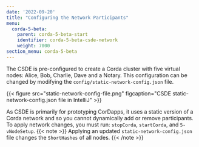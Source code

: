 ```yaml
---
date: '2022-09-20'
title: "Configuring the Network Participants"
menu:
  corda-5-beta:
    parent: corda-5-beta-start
    identifier: corda-5-beta-csde-network
    weight: 7000
section_menu: corda-5-beta
---
```

The CSDE is pre-configured to create a Corda cluster with five virtual nodes: Alice, Bob, Charlie, Dave and a Notary.
This configuration can be changed by modifying the `config/static-network-config.json` file.

{{< figure src="static-network-config-file.png" figcaption="CSDE static-network-config.json file in IntelliJ" >}}

As CSDE is primarily for prototyping CorDapps, it uses a static version of a Corda network and so you cannot dynamically add or remove participants. To apply network changes, you must run: `stopCorda`, `startCorda`, and `5-vNodeSetup`.
{{< note >}}
Applying an updated `static-network-config.json` file changes the `ShortHashes` of all nodes.
{{< /note >}}
